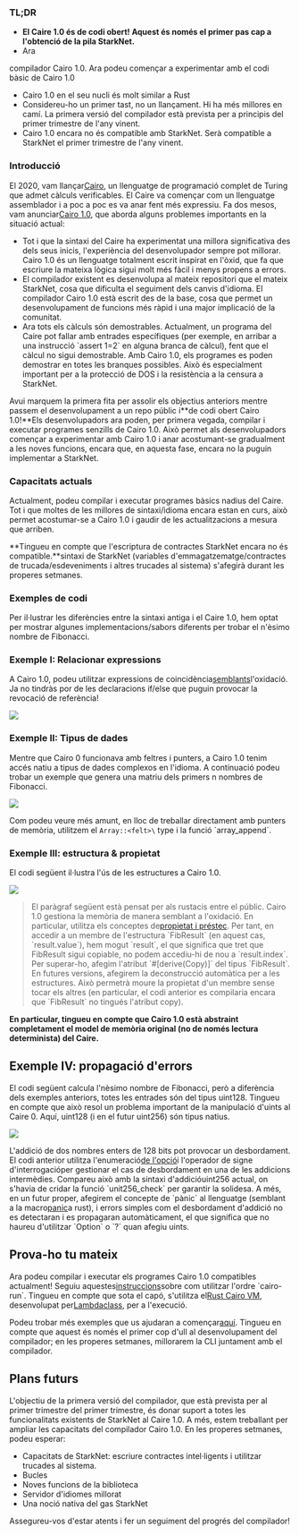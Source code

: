 ### TL;DR

* **El Caire 1.0 és de codi obert! Aquest és només el primer pas cap a l'obtenció de la pila StarkNet.**
* Ara</a>

compilador Cairo 1.0. Ara podeu començar a experimentar amb el codi bàsic de Cairo 1.0</li> 
  
  * Cairo 1.0 en el seu nucli és molt similar a Rust
* Considereu-ho un primer tast, no un llançament. Hi ha més millores en camí. La primera versió del compilador està prevista per a principis del primer trimestre de l'any vinent.
* Cairo 1.0 encara no és compatible amb StarkNet. Serà compatible a StarkNet el primer trimestre de l'any vinent.</ul> 



### Introducció

El 2020, vam llançar[Cairo](https://eprint.iacr.org/2021/1063.pdf), un llenguatge de programació complet de Turing que admet càlculs verificables. El Caire va començar com un llenguatge assemblador i a poc a poc es va anar fent més expressiu. Fa dos mesos, vam anunciar[Cairo 1.0](https://medium.com/starkware/cairo-1-0-aa96eefb19a0), que aborda alguns problemes importants en la situació actual:

* Tot i que la sintaxi del Caire ha experimentat una millora significativa des dels seus inicis, l'experiència del desenvolupador sempre pot millorar. Cairo 1.0 és un llenguatge totalment escrit inspirat en l'òxid, que fa que escriure la mateixa lògica sigui molt més fàcil i menys propens a errors.
* El compilador existent es desenvolupa al mateix repositori que el mateix StarkNet, cosa que dificulta el seguiment dels canvis d'idioma. El compilador Cairo 1.0 està escrit des de la base, cosa que permet un desenvolupament de funcions més ràpid i una major implicació de la comunitat.
* Ara tots els càlculs són demostrables. Actualment, un programa del Caire pot fallar amb entrades específiques (per exemple, en arribar a una instrucció \`assert 1=2\` en alguna branca de càlcul), fent que el càlcul no sigui demostrable. Amb Cairo 1.0, els programes es poden demostrar en totes les branques possibles. Això és especialment important per a la protecció de DOS i la resistència a la censura a StarkNet.

Avui marquem la primera fita per assolir els objectius anteriors mentre passem el desenvolupament a un repo públic i**de codi obert Cairo 1.0!**Els desenvolupadors ara poden, per primera vegada, compilar i executar programes senzills de Cairo 1.0. Això permet als desenvolupadors començar a experimentar amb Cairo 1.0 i anar acostumant-se gradualment a les noves funcions, encara que, en aquesta fase, encara no la puguin implementar a StarkNet.



### Capacitats actuals

Actualment, podeu compilar i executar programes bàsics nadius del Caire. Tot i que moltes de les millores de sintaxi/idioma encara estan en curs, això permet acostumar-se a Cairo 1.0 i gaudir de les actualitzacions a mesura que arriben.

**Tingueu en compte que l'escriptura de contractes StarkNet encara no és compatible.**sintaxi de StarkNet (variables d'emmagatzematge/contractes de trucada/esdeveniments i altres trucades al sistema) s'afegirà durant les properes setmanes.



### Exemples de codi

Per il·lustrar les diferències entre la sintaxi antiga i el Caire 1.0, hem optat per mostrar algunes implementacions/sabors diferents per trobar el n'èsimo nombre de Fibonacci.



### Exemple I: Relacionar expressions

A Cairo 1.0, podeu utilitzar expressions de coincidència[semblants](https://doc.rust-lang.org/rust-by-example/flow_control/match.html?highlight=match#match)l'oxidació. Ja no tindràs por de les declaracions if/else que puguin provocar la revocació de referència!

![](/assets/code01.png)



### Exemple II: Tipus de dades

Mentre que Cairo 0 funcionava amb feltres i punters, a Cairo 1.0 tenim accés natiu a tipus de dades complexos en l'idioma. A continuació podeu trobar un exemple que genera una matriu dels primers n nombres de Fibonacci.

![](/assets/code02.png)

Com podeu veure més amunt, en lloc de treballar directament amb punters de memòria, utilitzem el `Array::<felt>\` type i la funció \`array_append\`.



### Exemple III: estructura & propietat

El codi següent il·lustra l'ús de les estructures a Cairo 1.0.

![](/assets/code03.png)



> El paràgraf següent està pensat per als rustacis entre el públic. Cairo 1.0 gestiona la memòria de manera semblant a l'oxidació. En particular, utilitza els conceptes de[propietat i préstec](https://doc.rust-lang.org/book/ch04-01-what-is-ownership.html). Per tant, en accedir a un membre de l'estructura \`FibResult\` (en aquest cas, \`result.value\`), hem mogut \`result\`, el que significa que tret que FibResult sigui copiable, no podem accediu-hi de nou a \`result.index\`. Per superar-ho, afegim l'atribut \`#\[derive(Copy)]\` del tipus \`FibResult\`. En futures versions, afegirem la deconstrucció automàtica per a les estructures. Això permetrà moure la propietat d'un membre sense tocar els altres (en particular, el codi anterior es compilaria encara que \`FibResult\` no tingués l'atribut copy).

**En particular, tingueu en compte que Cairo 1.0 està abstraint completament el model de memòria original (no de només lectura determinista) del Caire.**



## Exemple IV: propagació d'errors

El codi següent calcula l'nèsimo nombre de Fibonacci, però a diferència dels exemples anteriors, totes les entrades són del tipus uint128. Tingueu en compte que això resol un problema important de la manipulació d'uints al Caire 0. Aquí, uint128 (i en el futur uint256) són tipus natius.

![](/assets/0_s8bhjf_ade3carmi.png)

L'addició de dos nombres enters de 128 bits pot provocar un desbordament. El codi anterior utilitza l'enumeració[de l'opció](https://doc.rust-lang.org/rust-by-example/std/option.html)i l'operador de signe d'interrogació[](https://doc.rust-lang.org/rust-by-example/std/result/question_mark.html)per gestionar el cas de desbordament en una de les addicions intermèdies. Compareu això amb la sintaxi d'addició</a>uint256 actual, on s'havia de cridar la funció \`unit256_check\` per garantir la solidesa. A més, en un futur proper, afegirem el concepte de \`pànic\` al llenguatge (semblant a la macro[panic](https://doc.rust-lang.org/rust-by-example/std/panic.html)a rust), i errors simples com el desbordament d'addició no es detectaran i es propagaran automàticament, el que significa que no haureu d'utilitzar \`Option\` o \`?\` quan afegiu uints.</p> 



## Prova-ho tu mateix

Ara podeu compilar i executar els programes Cairo 1.0 compatibles actualment! Seguiu aquestes[instruccions](https://github.com/starkware-libs/cairo/tree/main/crates/cairo-lang-runner)sobre com utilitzar l'ordre \`cairo-run\`. Tingueu en compte que sota el capó, s'utilitza el[Rust Cairo VM](https://github.com/lambdaclass/cairo-rs), desenvolupat per[Lambdaclass](https://lambdaclass.com/), per a l'execució.

Podeu trobar més exemples que us ajudaran a començar[aquí](https://github.com/starkware-libs/cairo2/tree/main/examples). Tingueu en compte que aquest és només el primer cop d'ull al desenvolupament del compilador; en les properes setmanes, millorarem la CLI juntament amb el compilador.



## Plans futurs

L'objectiu de la primera versió del compilador, que està prevista per al primer trimestre del primer trimestre, és donar suport a totes les funcionalitats existents de StarkNet al Caire 1.0. A més, estem treballant per ampliar les capacitats del compilador Cairo 1.0. En les properes setmanes, podeu esperar:

* Capacitats de StarkNet: escriure contractes intel·ligents i utilitzar trucades al sistema.
* Bucles
* Noves funcions de la biblioteca
* Servidor d'idiomes millorat
* Una noció nativa del gas StarkNet

Assegureu-vos d'estar atents i fer un seguiment del progrés del compilador!